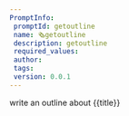 ```yaml
---
PromptInfo:
 promptId: getoutline
 name: 🗞️getoutline 
 description: getoutline
 required_values: 
 author: 
 tags: 
 version: 0.0.1
---
```

write an outline about {{title}}